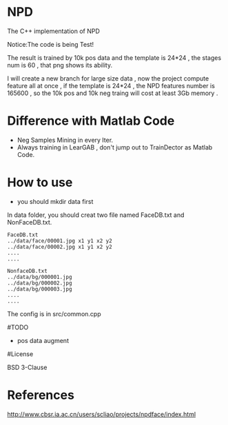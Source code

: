 # NPD

The C++ implementation of NPD

Notice:The code is being Test!

The result is trained by 10k pos data and the template is 24*24 , the stages num is 60 , that png shows its ability.

I will create a new branch for large size data , now the project compute feature all at once , if the template is 24*24 , the NPD features number is 165600 , so the 10k pos and 10k neg traing will cost at least 3Gb memory .


# Difference with Matlab Code

- Neg Samples Mining in every Iter.
- Always training in LearGAB , don't jump out to TrainDector as Matlab Code.

# How to use
- you should mkdir data first

In data folder, you should creat two file named FaceDB.txt and NonFaceDB.txt.

```
FaceDB.txt
../data/face/00001.jpg x1 y1 x2 y2
../data/face/00002.jpg x1 y1 x2 y2
....
....
```

```
NonfaceDB.txt
../data/bg/000001.jpg
../data/bg/000002.jpg
../data/bg/000003.jpg
....
....
```

The config is in src/common.cpp 

#TODO

- pos data augment

#License

BSD 3-Clause

# References

http://www.cbsr.ia.ac.cn/users/scliao/projects/npdface/index.html
